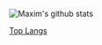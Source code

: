 ![Maxim's github stats](https://github-readme-stats.vercel.app/api?username=MaximKing1&count_private=true&show_icons=true&theme=vue-dark)

[Top Langs](https://github-readme-stats.vercel.app/api/top-langs/?username=MaximKing1&layout=compact)

